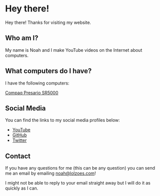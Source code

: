 # Hey there!
Hey there! Thanks for visiting my website.
## Who am I?
My name is Noah and I make YouTube videos on the Internet about computers.

## What computers do I have?
I have the following computers:

[Compaq Presario SR5000](https://lolzoes.com/mypcs/compaqpresariosr5000)

## Social Media
You can find the links to my social media profiles below:

- [YouTube](https://youtube.com/@Lolzoes)
- [GitHub](https://github.com/Lolzoes)
- [Twitter](https://x.com/LolzoesYT)

## Contact
If you have any questions for me (this can be any question) you can send me an email by emailing noah@lolzoes.com! 

I might not be able to reply to your email straight away but I will do it as quickly as I can.
